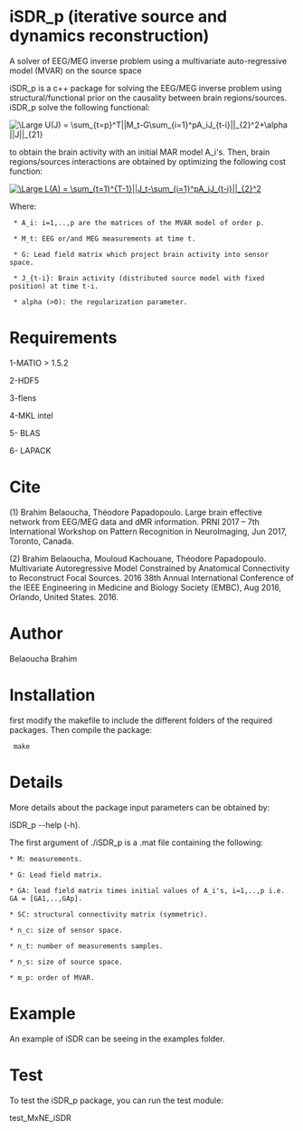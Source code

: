 # iSDR_p (iterative source and dynamics reconstruction)
A solver of EEG/MEG inverse problem using a multivariate auto-regressive model (MVAR) on the source space


iSDR_p is a c++ package for solving the EEG/MEG inverse problem using structural/functional prior 
on the causality between brain regions/sources.
iSDR_p solve the following functional:

<img src="http://latex.codecogs.com/gif.latex?\Large&space;U(J)&space;=&space;\sum_{t=p}^T||M_t-G\sum_{i=1}^pA_iJ_{t-i}||_{2}^2&plus;\alpha&space;||J||_{21}" title="\Large U(J) = \sum_{t=p}^T||M_t-G\sum_{i=1}^pA_iJ_{t-i}||_{2}^2+\alpha ||J||_{21}" />

to obtain the brain activity with an initial MAR model A_i's. Then, brain regions/sources interactions are obtained by optimizing the following cost function:

<a href="http://www.codecogs.com/eqnedit.php?latex=\Large&space;L(A)&space;=&space;\sum_{t=1}^{T-1}||J_t-\sum_{i=1}^pA_iJ_{t-i}||_{2}^2" target="_blank"><img src="http://latex.codecogs.com/gif.latex?\Large&space;L(A)&space;=&space;\sum_{t=1}^{T-1}||J_t-\sum_{i=1}^pA_iJ_{t-i}||_{2}^2" title="\Large L(A) = \sum_{t=1}^{T-1}||J_t-\sum_{i=1}^pA_iJ_{t-i}||_{2}^2" /></a>


Where: 

     * A_i: i=1,..,p are the matrices of the MVAR model of order p.

     * M_t: EEG or/and MEG measurements at time t.

     * G: Lead field matrix which project brain activity into sensor space.

     * J_{t-i}: Brain activity (distributed source model with fixed position) at time t-i.

     * alpha (>0): the regularization parameter.
# Requirements
1-MATIO > 1.5.2

2-HDF5

3-flens

4-MKL intel

5- BLAS

6- LAPACK


# Cite

(1) Brahim Belaoucha, Théodore Papadopoulo. Large brain effective network
from EEG/MEG data and dMR information. PRNI 2017 – 7th International
Workshop on Pattern Recognition in NeuroImaging, Jun 2017, Toronto, Canada. 

(2) Brahim Belaoucha, Mouloud Kachouane, Théodore Papadopoulo. Multivariate
Autoregressive Model Constrained by Anatomical Connectivity to Reconstruct
Focal Sources. 2016 38th Annual International Conference of the IEEE
Engineering in Medicine and Biology Society (EMBC), Aug 2016, Orlando,
United States. 2016.


# Author

Belaoucha Brahim 

# Installation
first modify the makefile to include the different folders of the required packages. Then compile the package:


     make 

# Details
More details about the package input parameters can be obtained by:

iSDR_p --help (-h).

The first argument of ./iSDR_p is a .mat file containing the following:
    
    * M: measurements.
 
    * G: Lead field matrix.

    * GA: lead field matrix times initial values of A_i's, i=1,..,p i.e. GA = [GA1,..,GAp].

    * SC: structural connectivity matrix (symmetric).

    * n_c: size of sensor space.

    * n_t: number of measurements samples.

    * n_s: size of source space.

    * m_p: order of MVAR.

# Example
An example of iSDR can be seeing in the examples folder.

# Test
To test the iSDR_p package, you can run the test module:

test_MxNE_iSDR

